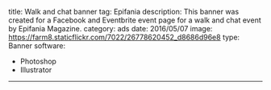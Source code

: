 title: Walk and chat banner
tag: Epifania
description: This banner was created for a Facebook and Eventbrite event page for a walk and chat event by Epifania Magazine.
category: ads
date: 2016/05/07
image: https://farm8.staticflickr.com/7022/26778620452_d8686d96e8
type: Banner
software:
- Photoshop
- Illustrator
---